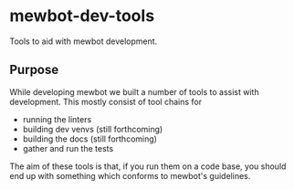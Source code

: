 <!--
SPDX-FileCopyrightText: 2023 Mewbot Developers <mewbot@quicksilver.london>

SPDX-License-Identifier: BSD-2-Clause
-->

# mewbot-dev-tools

Tools to aid with mewbot development.

## Purpose

While developing mewbot we built a number of tools to assist with development.
This mostly consist of tool chains for
 - running the linters
 - building dev venvs (still forthcoming)
 - building the docs (still forthcoming)
 - gather and run the tests

The aim of these tools is that, if you run them on a code base, you should
end up with something which conforms to mewbot's guidelines.
